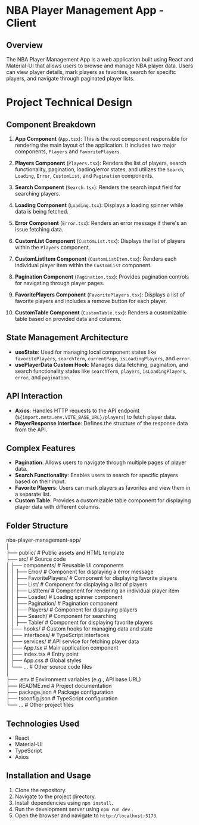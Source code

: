   # NBA Player Management App - Client

  ## Overview
  The NBA Player Management App is a web application built using React and Material-UI that allows users to browse and manage NBA player data. Users can view player details, mark players as favorites, search for specific players, and navigate through paginated player lists.
  # Project Technical Design

  ## Component Breakdown

  1. **App Component** (`App.tsx`): This is the root component responsible for rendering the main layout of the application. It includes two major components, `Players` and `FavoritePlayers`.

  2. **Players Component** (`Players.tsx`): Renders the list of players, search functionality, pagination, loading/error states, and utilizes the `Search`, `Loading`, `Error`, `CustomList`, and `Pagination` components.

  3. **Search Component** (`Search.tsx`): Renders the search input field for searching players.

  4. **Loading Component** (`Loading.tsx`): Displays a loading spinner while data is being fetched.

  5. **Error Component** (`Error.tsx`): Renders an error message if there's an issue fetching data.

  6. **CustomList Component** (`CustomList.tsx`): Displays the list of players within the `Players` component.

  7. **CustomListItem Component** (`CustomListItem.tsx`): Renders each individual player item within the `CustomList` component.

  8. **Pagination Component** (`Pagination.tsx`): Provides pagination controls for navigating through player pages.

  9. **FavoritePlayers Component** (`FavoritePlayers.tsx`): Displays a list of favorite players and includes a remove button for each player.

  10. **CustomTable Component** (`CustomTable.tsx`): Renders a customizable table based on provided data and columns.

  ## State Management Architecture

  - **useState**: Used for managing local component states like `favoritePlayers`, `searchTerm`, `currentPage`, `isLoadingPlayers`, and `error`.
  - **usePlayerData Custom Hook**: Manages data fetching, pagination, and search functionality states like `searchTerm`, `players`, `isLoadingPlayers`, `error`, and `pagination`.

  ## API Interaction

  - **Axios**: Handles HTTP requests to the API endpoint (`${import.meta.env.VITE_BASE_URL}/players`) to fetch player data.
  - **PlayerResponse Interface**: Defines the structure of the response data from the API.

  ## Complex Features

  - **Pagination**: Allows users to navigate through multiple pages of player data.
  - **Search Functionality**: Enables users to search for specific players based on their input.
  - **Favorite Players**: Users can mark players as favorites and view them in a separate list.
  - **Custom Table**: Provides a customizable table component for displaying player data with different columns.


  ## Folder Structure
  nba-player-management-app/<br/>
  │<br/>
  ├── public/                   # Public assets and HTML template<br/>
  ├── src/                      # Source code<br/>
  │   ├── components/           # Reusable UI components<br/>
  │   │   ├── Error/            # Component for displaying a error message<br/>
  │   │   ├── FavoritePlayers/  # Component for displaying favorite players<br/>
  │   │   ├── List/             # Component for displaying a list of players<br/>
  │   │   ├── ListItem/         # Component for rendering an individual player item<br/>
  │   │   ├── Loader/           # Loading spinner component<br/>
  │   │   ├── Pagination/       # Pagination component<br/>
  │   │   ├── Players/          # Component for displaying players<br/>
  │   │   ├── Search/           # Component for searching<br/>
  │   │   ├── Table/            # Component for displaying favorite players<br/>
  │   ├── hooks/                # Custom hooks for managing data and state<br/>
  │   ├── interfaces/           # TypeScript interfaces<br/>
  │   ├── services/             # API service for fetching player data<br/>
  │   ├── App.tsx               # Main application component<br/>
  │   ├── index.tsx             # Entry point<br/>
  │   ├── App.css               # Global styles<br/>
  │   └── ...                   # Other source code files<br/>
  │<br/>
  ├── .env                      # Environment variables (e.g., API base URL)<br/>
  ├── README.md                 # Project documentation<br/>
  ├── package.json              # Package configuration<br/>
  ├── tsconfig.json             # TypeScript configuration<br/>
  └── ...                       # Other project files<br/>


  ## Technologies Used

  - React
  - Material-UI
  - TypeScript
  - Axios

  ## Installation and Usage

  1. Clone the repository.
  2. Navigate to the project directory.
  3. Install dependencies using `npm install`.
  4. Run the development server using `npm run dev` .
  5. Open the browser and navigate to `http://localhost:5173`.
